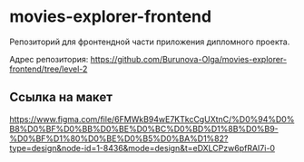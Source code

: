 # movies-explorer-frontend
Репозиторий для фронтендной части приложения дипломного проекта.

Адрес репозитория: https://github.com/Burunova-Olga/movies-explorer-frontend/tree/level-2

## Ссылка на макет

https://www.figma.com/file/6FMWkB94wE7KTkcCgUXtnC/%D0%94%D0%B8%D0%BF%D0%BB%D0%BE%D0%BC%D0%BD%D1%8B%D0%B9-%D0%BF%D1%80%D0%BE%D0%B5%D0%BA%D1%82?type=design&node-id=1-8436&mode=design&t=eDXLCPzw6pfRAI7i-0
